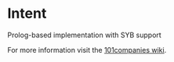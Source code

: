 # Intent
Prolog-based implementation with SYB support

For more information visit the [101companies wiki](http://www.101companies.org).